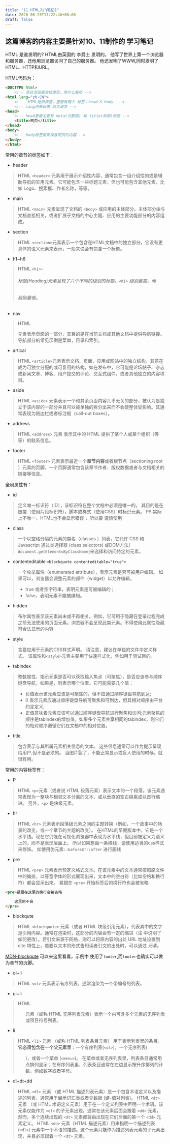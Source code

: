 ```yaml
---
title: "11 HTML入门笔记1"
date: 2020-06-25T17:22:46+08:00
draft: false
---
```


## 这篇博客的内容主要是针对10、11制作的 学习笔记

HTML 是谁发明的?
HTML由英国的 李爵士 发明的。
他写了世界上第一个浏览器和服务器，还他用浏览器访问了自己的服务器。
他还发明了WWW,同时发明了HTML、HTTP和URL。

HTML代码为：

```HTML
<DOCTYPE html>
    <!-- 告诉浏览器文档类型，用什么解析 -->
<html lang="zh-CN">
    <!--  HTML是根标签，里面有两个 标签：head & body  -->
    <!-- lang用来设置 网页语言 -->
<head>
    <!-- head里面主要有 meta(元数据) 和 title(标题)标签 -->
    <title>网页</title>
</head>
<body>
    <!-- body标签用来存放网页的内容 -->
</body>
</html>
```

常用的章节的标签如下：
* header
> HTML `<header>` 元素用于展示介绍性内容，通常包含一组介绍性的或是辅助导航的实用元素。它可能包含一些标题元素，但也可能包含其他元素，比如 Logo、搜索框、作者名称，等等。

* main
> HTML `<main>` 元素呈现了文档的 `<body>` 或应用的主体部分。主体部分由与文档直接相关，或者扩展于文档的中心主题、应用的主要功能部分的内容组成。
* section
> HTML `<section>`元素表示一个包含在HTML文档中的独立部分，它没有更具体的语义元素来表示，一般来说会有包含一个标题。

* h1~h6
> HTML `<h1>`–<h6> 标题(Heading)元素呈现了六个不同的级别的标题，`<h1>` 级别最高，而 <h6> 级别最低。

* nav
> HTML <nav>元素表示页面的一部分，其目的是在当前文档或其他文档中提供导航链接。导航部分的常见示例是菜单，目录和索引。

* artical
>HTML `<article>`元素表示文档、页面、应用或网站中的独立结构，其意在成为可独立分配的或可复用的结构，如在发布中，它可能是论坛帖子、杂志或新闻文章、博客、用户提交的评论、交互式组件，或者其他独立的内容项目。​​

* aside
>HTML `<aside>` 元素表示一个和其余页面内容几乎无关的部分，被认为是独立于该内容的一部分并且可以被单独的拆分出来而不会使整体受影响。其通常表现为侧边栏或者标注框（call-out boxes）。

* address
>HTML `<address>` 元素 表示其中的 HTML 提供了某个人或某个组织（等等）的联系信息。

* footer
> HTML `<footer>` 元素表示最近一个**章节内容**或者根节点（sectioning root ）元素的页脚。一个页脚通常包含该章节作者、版权数据或者与文档相关的链接等信息。

全局属性有：
* id
> 定义唯一标识符（ID），该标识符在整个文档中必须是唯一的。 其目的是在链接（使用片段标识符），脚本或样式（使用CSS）时标识元素。
> PS:实际上不唯一，HTML也不会显示错误 ，所以要 谨慎使用

* class
> 一个以空格分隔的元素的类名（classes ）列表，它允许 CSS  和Javascript 通过类选择器 (class selectors) 或DOM方法( `document.getElementsByClassName`)来选择和访问特定的元素。

* contenteditable `<blockquote contenteditable="true">`
>一个枚举属性（enumerated attribute），表示元素是否可被用户编辑。 如果可以，浏览器会调整元素的部件（widget）以允许编辑。
>* true 或者空字符串，表明元素是可被编辑的；
>* false，表明元素不能被编辑。

* hidden
>布尔属性表示该元素尚未或不再相关。例如，它可用于隐藏在登录过程完成之前无法使用的页面元素。浏览器不会呈现此类元素。不得使用此属性隐藏可合法显示的内容

* style
>含要应用于元素的CSS样式声明。 请注意，建议在单独的文件中定义样式。 该属性和`<style>`元素主要用于快速样式化，例如用于测试目的。

* tabindex
> 整数属性，指示元素是否可以获取输入焦点（可聚焦），是否应该参与顺序键盘导航，如果是，则表示哪个位置。它可能需要几个值：
>* 负值表示该元素应该是可聚焦的，但不应通过顺序键盘导航到达;
>* 0 表示元素应通过顺序键盘导航可聚焦和可到达，但其相对顺序由平台约定定义;
>* 正值意味着元素应该可以通过顺序键盘导航进行聚焦和访问;元素聚焦的顺序是tabindex的增加值。如果多个元素共享相同的tabindex，则它们的相对顺序遵循它们在文档中的相对位置。

* title
> 包含表示与其所属元素相关信息的文本。 这些信息通常可以作为提示呈现给用户,但不是必须的。
> 当图片裂了，不能正常显示或盲人使用的时候，就很有用。

常用的内容标签有：
* P
> HTML `<p>`元素（或者说 HTML 段落元素）表示文本的一个段落。该元素通常表现为一整块与相邻文本分离的文本，或以垂直的空白隔离或以首行缩进。
> 另外，`<p>` 是块级元素。

* hr
> HTML `<hr>` 元素表示段落级元素之间的主题转换（例如，一个故事中的场景的改变，或一个章节的主题的改变）。
> 在HTML的早期版本中，它是一个水平线。现在它仍能在可视化浏览器中表现为水平线，但目前被定义为语义上的，而不是表现层面上。
> 所以如果想画一条横线，请使用适当的css样式来修饰。
> 如使用伪元素`::before`or`::after` 进行画线

* pre
> HTML `<pre>` 元素表示预定义格式文本。在该元素中的文本通常按照原文件中的编排，以等宽字体的形式展现出来，文本中的空白符（比如空格和换行符）都会显示出来。
> 紧跟在 `<pre>` 开始标签后的换行符也会被省略
```html
<pre>紧跟在这里的换行会被省略

    这里的不会
</pre>
```

* blockqute
> HTML `<blockquote>` 元素（或者 HTML 块级引用元素），代表其中的文字是引用内容。通常在渲染时，这部分的内容会有一定的缩进（注 中说明了如何更改）。若引文来源于网络，则可以将原内容的出处 URL 地址设置到 cite 特性上，若要以文本的形式告知读者引文的出处时，可以通过 <cite> 元素。

[MDN-blockqute](https://developer.mozilla.org/zh-CN/docs/Web/HTML/Element/blockquote) 可以来这里看看，示例中 使用了`footer`,而`footer`也确实可以做为章节的页脚。

* ol+li
> HTML `<ol>` 元素表示有序列表，通常渲染为一个带编号的列表。

* ul+li
>HTML <ul> 元素（或称 HTML 无序列表元素）表示一个内可含多个元素的无序列表或项目符号列表。

* li
> HTML `<li>` 元素 （或称 HTML 列表条目元素） 用于表示列表里的条目。
> **它必须包含在一个父元素里**：一个有序列表(`<ol>`)，一个无序列表(<ul>)，或者一个菜单 (`<menu>`)。
> 在菜单或者无序列表里，列表条目通常用点排列显示；在有序列表里，列表条目通常在左边显示按升序排列的计数，例如数字或者字母。


* dl+dt+dd
> HTML `<dl>` 元素 （或 HTML 描述列表元素）是一个包含术语定义以及描述的列表，通常用于展示词汇表或者元数据 (键-值对列表)。
> HTML `<dt>` 元素 （或 HTML 术语定义元素）用于在一个定义列表中声明一个术语。该元素仅能作为 `<dl>` 的子元素出现。通常在该元素后面会跟着 `<dd>` 元素， 然而，多个连续出现的 `<dt>` 元素都将由出现在它们后面的第一个 `<dd>` 元素定义。 
> HTML `<dd>` 元素（HTML 描述元素）用来指明一个描述列表  (`<dl>`) 元素中一个术语的描述。这个元素只能作为描述列表元素的子元素出现，并且必须跟着一个 `<dt>` 元素。